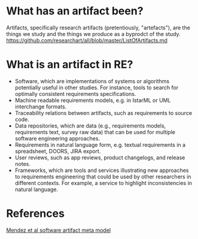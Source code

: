 # What has an artifact been?
Artifacts, specifically research artifacts (pretentiously, "artefacts"), are the things we study and the things we produce as a byprodct of the study.
https://github.com/researchart/all/blob/master/ListOfArtifacts.md
# What is an artifact in RE? 
* Software, which are implementations of systems or algorithms potentially useful in other studies. For instance, tools to search for optimally consistent requirements specifications.
* Machine readable requirements models, e.g. in IstarML or UML interchange formats.
* Traceability relations between artifacts, such as requirements to source code.
* Data repositories, which are data (e.g., requirements models, requirements text, survey raw data) that can be used for multiple software engineering approaches.
* Requirements in natural language form, e.g. textual requirements in a spreadsheet, DOORS, JIRA export.
* User reviews, such as app reviews, product changelogs, and release notes.
* Frameworks, which are tools and services illustrating new approaches to requirements engineering that could be used by other researchers in different contexts. For example, a service to highlight inconsistencies in natural language.

# References

[Mendez et al software  artifact meta model](https://arxiv.org/abs/1806.00098)
